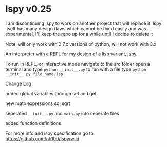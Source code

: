 Ispy v0.25
====

I am discontinuing Ispy to work on another project that will replace it. Ispy itself has many design flaws which 
cannot be fixed easily and was experimental, I'll keep the repo up for a while until I decide to delete it

Note: will only work with 2.7.x versions of python, will not work with 3.x

An interpreter with a REPL for my design of a lisp variant, Ispy.


To run in REPL, or interactive mode navigate to the src folder open a terminal and type `python __init__.py`
to run with a file type `python __init__.py file_name.isp`

Change Log
  
  added global variables through set and get
  
  new math expressions sq, sqrt
  
  seperated `__init__.py` and `main.py` into seperate files
  
  added function definitions

For more info and ispy specification go to https://github.com/nh100/Ispy/wiki
